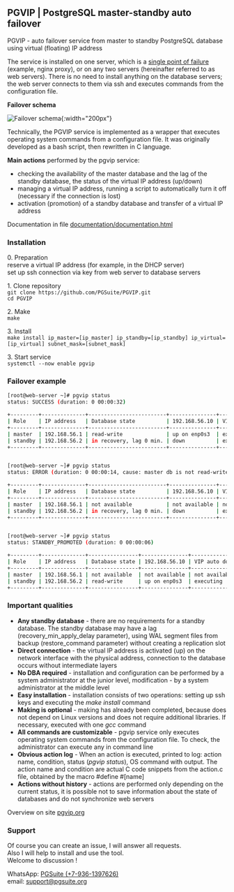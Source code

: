 ## PGVIP | PostgreSQL master-standby auto failover

PGVIP - auto failover service from master to standby PostgreSQL database using virtual (floating) IP address

The service is installed on one server, which is a [single point of failure](https://en.wikipedia.org/wiki/Single_point_of_failure) (example, nginx proxy), or on any two servers (hereinafter referred to as web servers).
There is no need to install anything on the database servers; the web server connects to them via ssh and executes commands from the configuration file.

<b>Failover schema</b>

![Failover schema](https://pgvip.org/files/schema/failover-schema.png "Failover schema"){:width="200px"}

Technically, the PGVIP service is implemented as a wrapper that executes operating system commands from a configuration file.
It was originally developed as a bash script, then rewritten in C language.

  
**Main actions** performed by the pgvip service:

*   checking the availability of the master database and the lag of the standby database, the status of the virtual IP address (up/down)
*   managing a virtual IP address, running a script to automatically turn it off (necessary if the connection is lost)
*   activation (promotion) of a standby database and transfer of a virtual IP address

Documentation in file [documentation/documentation.html](https://htmlpreview.github.io/?https://github.com/PGSuite/PGVIP/blob/main/documentation/documentation.html)  

### Installation ### 

0\. Preparation  
    reserve a virtual IP address (for example, in the DHCP server)  
    set up ssh connection via key from web server to database servers  

1\. Clone repository  
```git clone https://github.com/PGSuite/PGVIP.git```  
```cd PGVIP```  

2\. Make  
```make```

3\. Install  
```make install ip_master=[ip_master] ip_standby=[ip_standby] ip_virtual=[ip_virtual] subnet_mask=[subnet_mask] ```

3\. Start service  
```systemctl --now enable pgvip ```

### Failover example ### 

```bash
[root@web-server ~]# pgvip status
status: SUCCESS (duration: 0 00:00:32)

+---------+--------------+-------------------------+---------------+---------------+
| Role    | IP address   | Database state          | 192.168.56.10 | VIP auto down |
+---------+--------------+-------------------------+---------------+---------------+
| master  | 192.168.56.1 | read-write              | up on enp0s3  | executing     |
| standby | 192.168.56.2 | in recovery, lag 0 min. | down          | executing     |
+---------+--------------+-------------------------+---------------+---------------+


[root@web-server ~]# pgvip status
status: ERROR (duration: 0 00:00:14, cause: master db is not read-write)

+---------+--------------+-------------------------+---------------+---------------+
| Role    | IP address   | Database state          | 192.168.56.10 | VIP auto down |
+---------+--------------+-------------------------+---------------+---------------+
| master  | 192.168.56.1 | not available           | not available | not available |
| standby | 192.168.56.2 | in recovery, lag 0 min. | down          | executing     |
+---------+--------------+-------------------------+---------------+---------------+


[root@web-server ~]# pgvip status
status: STANDBY_PROMOTED (duration: 0 00:00:06)

+---------+--------------+----------------+---------------+---------------+
| Role    | IP address   | Database state | 192.168.56.10 | VIP auto down |
+---------+--------------+----------------+---------------+---------------+
| master  | 192.168.56.1 | not available  | not available | not available |
| standby | 192.168.56.2 | read-write     | up on enp0s3  | executing     |
+---------+--------------+----------------+---------------+---------------+
```

### Important qualities ### 

*   **Any standby database** - there are no requirements for a standby database. The standby database may have a lag (recovery\_min\_apply\_delay parameter), using WAL segment files from backup (restore\_command parameter) without creating a replication slot
*   **Direct connection** - the virtual IP address is activated (up) on the network interface with the physical address, connection to the database occurs without intermediate layers
*   **No DBA required** - installation and configuration can be performed by a system administrator at the junior level, modification - by a system administrator at the middle level
*   **Easy installation** - installation consists of two operations: setting up ssh keys and executing the _make install_ command
*   **Making is optional** - making has already been completed, because does not depend on Linux versions and does not require additional libraries. If necessary, executed with one _gcc_ command
*   **All commands are customizable** - pgvip service only executes operating system commands from the configuration file. To check, the administrator can execute any in command line
*   **Obvious action log** - When an action is executed, printed to log: action name, condition, status (_pgvip status_), OS command with output. The action name and condition are actual C code snippets from the action.c file, obtained by the macro #define #\[name\]
*   **Actions without history** - actions are performed only depending on the current status, it is possible not to save information about the state of databases and do not synchronize web servers

Overview on site [pgvip.org](https://pgvip.org/en/)

### Support ### 

Of course you can create an issue, I will answer all requests.  
Also I will help to install and use the tool.  
Welcome to discussion !  

WhatsApp: [PGSuite (+7-936-1397626)](https://wa.me/79361397626)  
email: [support\@pgsuite.org](mailto:support@pgsuite.org?subject=PGXLS)


